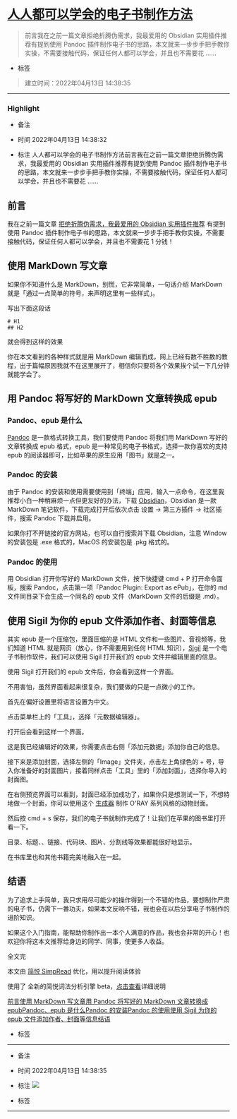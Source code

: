 # [人人都可以学会的电子书制作方法](https://sspai.com/post/72536) 
> 前言我在之前一篇文章拒绝折腾伪需求，我最爱用的 Obsidian 实用插件推荐有提到使用 Pandoc 插件制作电子书的思路，本文就来一步步手把手教你实操，不需要接触代码，保证任何人都可以学会，并且也不需要花 ......
- 标签
>  
> 建立时间：2022年04月13日 14:38:35
>

***
### Highlight

- 备注
  
- 时间
  2022年04月13日 14:38:32
- 标注
人人都可以学会的电子书制作方法前言我在之前一篇文章拒绝折腾伪需求，我最爱用的 Obsidian 实用插件推荐有提到使用 Pandoc 插件制作电子书的思路，本文就来一步步手把手教你实操，不需要接触代码，保证任何人都可以学会，并且也不需要花 ......

前言
--

我在之前一篇文章 [拒绝折腾伪需求，我最爱用的 Obsidian 实用插件推荐](https://sspai.com/post/72426) 有提到使用 Pandoc 插件制作电子书的思路，本文就来一步步手把手教你实操，不需要接触代码，保证任何人都可以学会，并且也不需要花 1 分钱！

使用 MarkDown 写文章
---------------

如果你不知道什么是 MarkDown，别慌，它非常简单，一句话介绍 MarkDown 就是「通过一点简单的符号，来声明这里有一些样式」。

写出下面这段话

```
# H1
## H2
```

就会得到这样的效果

你在本文看到的各种样式就是用 MarkDown 编辑而成，网上已经有数不胜数的教程，出于篇幅原因我就不在这里展开了，相信你只要将各个效果挨个试一下几分钟就能学会了。

用 Pandoc 将写好的 MarkDown 文章转换成 epub
---------------------------------

### Pandoc、epub 是什么

[Pandoc](https://pandoc.org) 是一款格式转换工具，我们要使用 Pandoc 将我们用 MarkDown 写好的文章转换成 epub 格式，epub 是一种常见的电子书格式，选择一款你喜欢的支持 epub 的阅读器即可，比如苹果的原生应用「图书」就是之一。

### Pandoc 的安装

由于 Pandoc 的安装和使用需要使用到「终端」应用，输入一点命令，在这里我推荐小白一种稍麻烦一点但更友好的办法，下载 [Obsidian](https://obsidian.md)，Obsidian 是一款 MarkDown 笔记软件，下载完成打开后依次点击 设置 -> 第三方插件 -> 社区插件，搜索 Pandoc 下载并启用。

如果你打不开链接的官方网站，也可以自行搜索并下载 Obsidian，注意 Window 的安装包是 .exe 格式的，MacOS 的安装包是 .pkg 格式的。

### Pandoc 的使用

用 Obsidian 打开你写好的 MarkDown 文件，按下快捷键 cmd + P 打开命令面板，搜索 Pandoc，点击第一项「Pandoc Plugin: Export as ePub」，在你的 md 文件同目录下会生成一个同名的 epub 文件（MarkDown 文件的后缀是 .md）。

使用 Sigil 为你的 epub 文件添加作者、封面等信息
------------------------------

其实 epub 是一个压缩包，里面压缩的是 HTML 文件和一些图片、音视频等，我们知道 HTML 就是网页（放心，你不需要用到任何 HTML 知识），[Sigil](https://sigil-ebook.com) 是一个电子书制作软件，我们可以使用 Sigil 打开我们的 epub 文件并编辑里面的信息。

使用 Sigil 打开我们的 epub 文件后，你会看到这样一个界面。

不用害怕，虽然界面看起来很复杂，我们要做的只是一点微小的工作。

首先在偏好设置里将语言设置为中文。

点击菜单栏上的「工具」，选择「元数据编辑器」。

打开后会看到这样一个界面。

这是我已经编辑好的效果，你需要点击右侧「添加元数据」添加你自己的信息。

接下来是添加封面，选择左侧的「Image」文件夹，点击左上角绿色的 + 号，导入你准备好的封面图片，接着同样点击「工具」里的「添加封面」，选择你导入的封面图。

在右侧预览界面可以看到，封面已经添加成功了，如果你只是想测试一下，不想特地做一个封面，你可以使用这个 [生成器](https://orly.nanmu.me) 制作 O'RAY 系列风格的动物封面。

然后按 cmd + s 保存，我们的电子书就制作完成了！让我们在苹果的图书里打开看一下。

目录、标题、、链接、代码块、图片、分割线等效果都能很好地显示。

在书库里也和其他书籍完美地融入在一起。

结语
--

为了追求上手简单，我只求用尽可能少的操作得到一个不错的作品，要想制作严肃的电子书，仍需下一番功夫，如果本文反响不错，我也会在以后分享电子书制作的进阶知识。

如果这个入门指南，能帮助你制作出一本个人满意的作品，我也会非常的开心！也欢迎你将这本文推荐给身边的同学、同事，使更多人收益。

全文完

本文由 [简悦 SimpRead](http://ksria.com/simpread) 优化，用以提升阅读体验

使用了 全新的简悦词法分析引擎 beta，[点击查看](http://ksria.com/simpread/docs/#/词法分析引擎)详细说明

[前言](#sr-toc-0)[使用 MarkDown 写文章](#sr-toc-1)[用 Pandoc 将写好的 MarkDown 文章转换成 epub](#sr-toc-2)[Pandoc、epub 是什么](#sr-toc-3)[Pandoc 的安装](#sr-toc-4)[Pandoc 的使用](#sr-toc-5)[使用 Sigil 为你的 epub 文件添加作者、封面等信息](#sr-toc-6)[结语](#sr-toc-7)
- 标签
  

***
- 备注
  
- 时间
  2022年04月13日 14:38:35
- 标注
![](https://cdn.sspai.com/2022/04/07/article/e0f7c59cb0998ee6bcd244939dbcbe12)
- 标签
  

***
